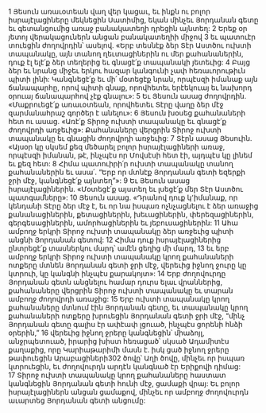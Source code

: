 1 Յեսուն առաւօտեան վաղ վեր կացաւ, եւ ինքն ու բոլոր իսրայէլացիները մեկնեցին Սատիմից, եկան մինչեւ Յորդանան գետը եւ գետանցումից առաջ բանակատեղի դրեցին այնտեղ: 2 Երեք օր յետոյ վերակացուներն անցան բանակատեղիի միջով 3 եւ պատուէր տուեցին ժողովրդին՝ ասելով. «Երբ տեսնէք ձեր Տէր Աստծու ուխտի տապանակը, այն տանող ղեւտացիներին ու մեր քահանաներին, դուք էլ ելէ՛ք ձեր տեղերից եւ գնացէ՛ք տապանակի յետեւից: 4 Բայց ձեր եւ նրանց միջեւ երկու հազար կանգունի չափ հեռաւորութիւն պիտի լինի: Կանգնեցէ՛ք եւ մի՛ մօտեցէք նրան, որպէսզի իմանաք այն ճանապարհը, որով պիտի գնաք, որովհետեւ երէեկուայ եւ նախորդ օրուայ ճանապարհով չէք գնալու»: 5 Եւ Յեսուն ասաց ժողովրդին. «Մաքրուեցէ՛ք առաւօտեան, որովհետեւ Տէրը վաղը ձեր մէջ զարմանահրաշ գործեր է անելու»: 6 Յեսուն խօսեց քահանաների հետ ու ասաց. «Առէ՛ք Տիրոջ ուխտի տապանակը եւ գնացէ՛ք ժողովրդի առջեւից»: Քահանաները վերցրին Տիրոջ ուխտի տապանակը եւ գնացին ժողովրդի առջեւից:
7 Տէրն ասաց Յեսուին. «Այսօր կը սկսեմ քեզ մեծարել բոլոր իսրայէլացիների առաջ, որպէսզի իմանան, թէ, ինչպէս որ Մովսէսի հետ էի, այդպէս կը լինեմ եւ քեզ հետ: 8 Հիմա պատուիրի՛ր ուխտի տապանակը տանող քահանաներին եւ ասա՛. “Երբ որ մտնէք Յորդանան գետի եզերքի ջրի մէջ, կանգնեցէ՛ք այնտեղ”»:
9 Եւ Յեսուն ասաց իսրայէլացիներին. «Մօտեցէ՛ք այստեղ եւ լսեցէ՛ք մեր Տէր Աստծու պատգամները»: 10 Յեսուն ասաց. «Դրանով դուք կ՚իմանաք, որ կենդանի Տէրը ձեր մէջ է, եւ որ նա իսպառ ոչնչացնելու է ձեր առաջից քանանացիներին, քետացիներին, խեւացիներին, փերեզացիներին, գերգեսացիներին, ամորհացիներին եւ յեբուսացիներին: 11 Ահա ամբողջ երկրի Տիրոջ ուխտի տապանակը ձեր առջեւից պիտի անցնի Յորդանան գետով: 12 Հիմա դուք իսրայէլացիներից ընտրեցէ՛ք տասներկու մարդ՝ ամէն ցեղից մի մարդ, 13 եւ երբ ամբողջ երկրի Տիրոջ ուխտի տապանակը կրող քահանաների ոտքերը մտնեն Յորդանան գետի ջրի մէջ, վերեւից իջնող ջուրը կը կտրուի, կը կանգնի ինչպէս քարակոյտ»:
14 Երբ ժողովուրդը Յորդանան գետն անցնելու համար դուրս ելաւ վրաններից, քահանաները վերցրին Տիրոջ ուխտի տապանակը եւ տարան ամբողջ ժողովրդի առաջից: 15 Երբ ուխտի տապանակը կրող քահանաները մտնում էին Յորդանան գետը, եւ տապանակը կրող քահանաների ոտքերը խրուեցին Յորդանան գետի ջրի մէջ, “մինչ Յորդանան գետը գալիս էր ափէափ լցուած, ինչպէս ցորենի հնձի օրերին,” 16 վերեւից իջնող ջրերը կանգնեցին՝ միաձոյլ, անջրպետուած, իրարից խիստ հեռացած՝ սկսած Ադամիտէս քաղաքից, որը Կարիաթարիմի մասն է. իսկ ցած իջնող ջրերը թափուեցին Արաբացիների302 ծովը՝ Աղի ծովը, մինչեւ որ իսպառ կտրուեցին, եւ ժողովուրդն արդէն կանգնած էր Երիքովի դիմաց: 17 Տիրոջ ուխտի տապանակը կրող քահանաները հաստատ կանգնեցին Յորդանան գետի հունի մէջ, ցամաքի վրայ: Եւ բոլոր իսրայէլացիներն անցան ցամաքով, մինչեւ որ ամբողջ ժողովուրդն աւարտեց Յորդանան գետի անցումը:
